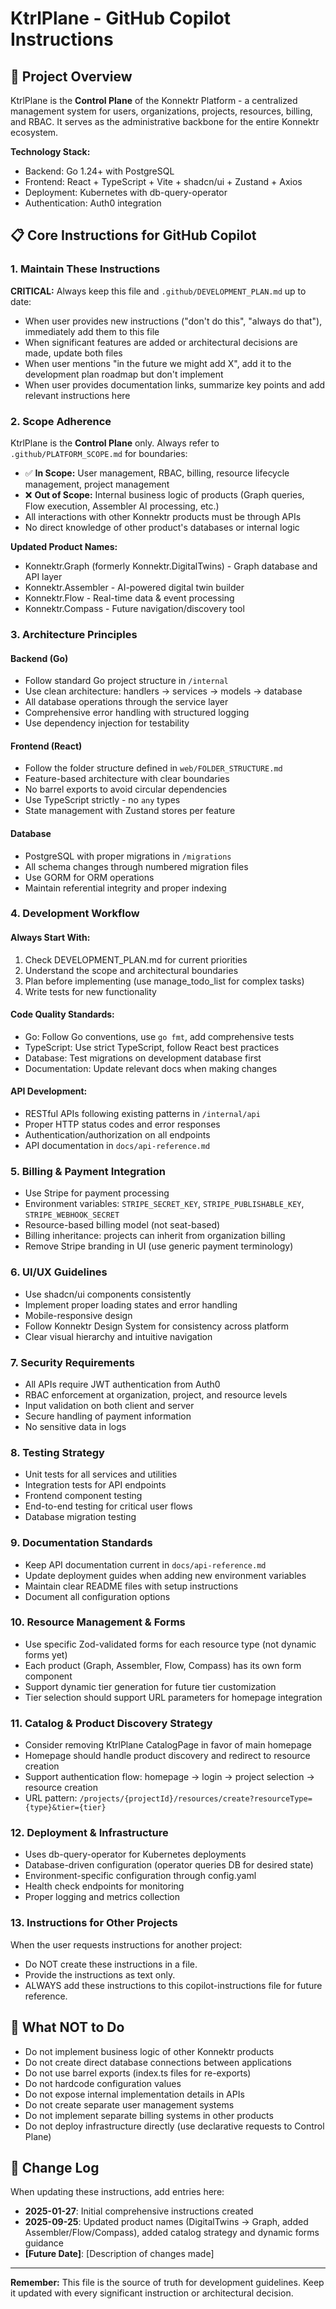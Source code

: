 # KtrlPlane - GitHub Copilot Instructions

## 🎯 Project Overview

KtrlPlane is the **Control Plane** of the Konnektr Platform - a centralized management system for users, organizations, projects, resources, billing, and RBAC. It serves as the administrative backbone for the entire Konnektr ecosystem.

**Technology Stack:**

- Backend: Go 1.24+ with PostgreSQL
- Frontend: React + TypeScript + Vite + shadcn/ui + Zustand + Axios
- Deployment: Kubernetes with db-query-operator
- Authentication: Auth0 integration

## 📋 Core Instructions for GitHub Copilot

### 1. Maintain These Instructions

**CRITICAL:** Always keep this file and `.github/DEVELOPMENT_PLAN.md` up to date:

- When user provides new instructions ("don't do this", "always do that"), immediately add them to this file
- When significant features are added or architectural decisions are made, update both files
- When user mentions "in the future we might add X", add it to the development plan roadmap but don't implement
- When user provides documentation links, summarize key points and add relevant instructions here

### 2. Scope Adherence

KtrlPlane is the **Control Plane** only. Always refer to `.github/PLATFORM_SCOPE.md` for boundaries:

- ✅ **In Scope:** User management, RBAC, billing, resource lifecycle management, project management
- ❌ **Out of Scope:** Internal business logic of products (Graph queries, Flow execution, Assembler AI processing, etc.)
- All interactions with other Konnektr products must be through APIs
- No direct knowledge of other product's databases or internal logic

**Updated Product Names:**

- Konnektr.Graph (formerly Konnektr.DigitalTwins) - Graph database and API layer
- Konnektr.Assembler - AI-powered digital twin builder
- Konnektr.Flow - Real-time data & event processing
- Konnektr.Compass - Future navigation/discovery tool

### 3. Architecture Principles

#### Backend (Go)

- Follow standard Go project structure in `/internal`
- Use clean architecture: handlers → services → models → database
- All database operations through the service layer
- Comprehensive error handling with structured logging
- Use dependency injection for testability

#### Frontend (React)

- Follow the folder structure defined in `web/FOLDER_STRUCTURE.md`
- Feature-based architecture with clear boundaries
- No barrel exports to avoid circular dependencies
- Use TypeScript strictly - no `any` types
- State management with Zustand stores per feature

#### Database

- PostgreSQL with proper migrations in `/migrations`
- All schema changes through numbered migration files
- Use GORM for ORM operations
- Maintain referential integrity and proper indexing

### 4. Development Workflow

#### Always Start With:

1. Check DEVELOPMENT_PLAN.md for current priorities
2. Understand the scope and architectural boundaries
3. Plan before implementing (use manage_todo_list for complex tasks)
4. Write tests for new functionality

#### Code Quality Standards:

- Go: Follow Go conventions, use `go fmt`, add comprehensive tests
- TypeScript: Use strict TypeScript, follow React best practices
- Database: Test migrations on development database first
- Documentation: Update relevant docs when making changes

#### API Development:

- RESTful APIs following existing patterns in `/internal/api`
- Proper HTTP status codes and error responses
- Authentication/authorization on all endpoints
- API documentation in `docs/api-reference.md`

### 5. Billing & Payment Integration

- Use Stripe for payment processing
- Environment variables: `STRIPE_SECRET_KEY`, `STRIPE_PUBLISHABLE_KEY`, `STRIPE_WEBHOOK_SECRET`
- Resource-based billing model (not seat-based)
- Billing inheritance: projects can inherit from organization billing
- Remove Stripe branding in UI (use generic payment terminology)

### 6. UI/UX Guidelines

- Use shadcn/ui components consistently
- Implement proper loading states and error handling
- Mobile-responsive design
- Follow Konnektr Design System for consistency across platform
- Clear visual hierarchy and intuitive navigation

### 7. Security Requirements

- All APIs require JWT authentication from Auth0
- RBAC enforcement at organization, project, and resource levels
- Input validation on both client and server
- Secure handling of payment information
- No sensitive data in logs

### 8. Testing Strategy

- Unit tests for all services and utilities
- Integration tests for API endpoints
- Frontend component testing
- End-to-end testing for critical user flows
- Database migration testing

### 9. Documentation Standards

- Keep API documentation current in `docs/api-reference.md`
- Update deployment guides when adding new environment variables
- Maintain clear README files with setup instructions
- Document all configuration options

### 10. Resource Management & Forms

- Use specific Zod-validated forms for each resource type (not dynamic forms yet)
- Each product (Graph, Assembler, Flow, Compass) has its own form component
- Support dynamic tier generation for future tier customization
- Tier selection should support URL parameters for homepage integration

### 11. Catalog & Product Discovery Strategy

- Consider removing KtrlPlane CatalogPage in favor of main homepage
- Homepage should handle product discovery and redirect to resource creation
- Support authentication flow: homepage → login → project selection → resource creation
- URL pattern: `/projects/{projectId}/resources/create?resourceType={type}&tier={tier}`

### 12. Deployment & Infrastructure

- Uses db-query-operator for Kubernetes deployments
- Database-driven configuration (operator queries DB for desired state)
- Environment-specific configuration through config.yaml
- Health check endpoints for monitoring
- Proper logging and metrics collection

### 13. Instructions for Other Projects

When the user requests instructions for another project:

- Do NOT create these instructions in a file.
- Provide the instructions as text only.
- ALWAYS add these instructions to this copilot-instructions file for future reference.

## 🚫 What NOT to Do

- Do not implement business logic of other Konnektr products
- Do not create direct database connections between applications
- Do not use barrel exports (index.ts files for re-exports)
- Do not hardcode configuration values
- Do not expose internal implementation details in APIs
- Do not create separate user management systems
- Do not implement separate billing systems in other products
- Do not deploy infrastructure directly (use declarative requests to Control Plane)

## 📝 Change Log

When updating these instructions, add entries here:

- **2025-01-27**: Initial comprehensive instructions created
- **2025-09-25**: Updated product names (DigitalTwins → Graph, added Assembler/Flow/Compass), added catalog strategy and dynamic forms guidance
- **[Future Date]**: [Description of changes made]

---

**Remember:** This file is the source of truth for development guidelines. Keep it updated with every significant instruction or architectural decision.
